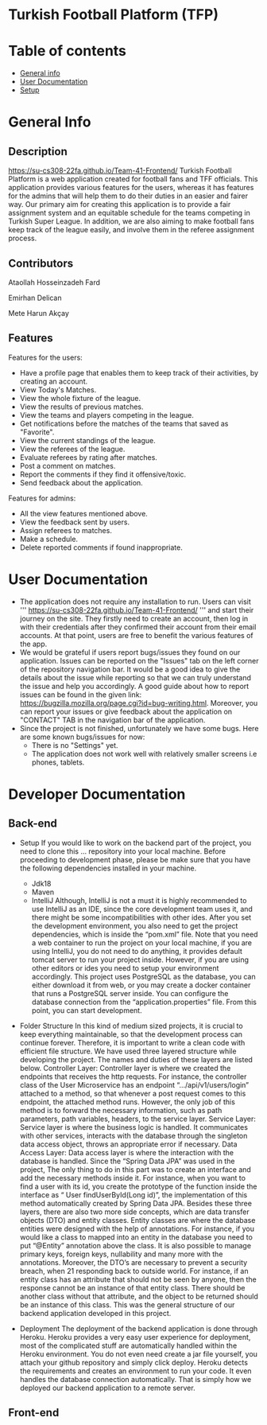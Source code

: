 # Turkish Football Platform (TFP)
# Table of contents
* [General info](#general-info)
* [User Documentation](#user-documentation)
* [Setup](#setup)

# General Info

## Description
https://su-cs308-22fa.github.io/Team-41-Frontend/
Turkish Football Platform is a web application created for football fans and TFF officials. This application provides various features for the users, whereas it has features for the admins that will help them to do their duties in an easier and fairer way. Our primary aim for creating this application is to provide a fair assignment system and an equitable schedule for the teams competing in Turkish Super League. In addition, we are also aiming to make football fans keep track of the league easily, and involve them in the referee assignment process.

## Contributors
Ataollah Hosseinzadeh Fard

Emirhan Delican

Mete Harun Akçay

## Features
Features for the users:
- Have a profile page that enables them to keep track of their activities, by creating an account.
- View Today's Matches.
- View the whole fixture of the league.
- View the results of previous matches.
- View the teams and players competing in the league.
- Get notifications before the matches of the teams that saved as "Favorite".
- View the current standings of the league.
- View the referees of the league.
- Evaluate referees by rating after matches.
- Post a comment on matches.
- Report the comments if they find it offensive/toxic.
- Send feedback about the application.


Features for admins:
- All the view features mentioned above.
- View the feedback sent by users.
- Assign referees to matches.
- Make a schedule.
- Delete reported comments if found inappropriate.

# User Documentation
- The application does not require any installation to run. Users can visit
'''
https://su-cs308-22fa.github.io/Team-41-Frontend/ 
'''
and start their journey on the site. They firstly need to create an account, then log in with their credentials after they confirmed their account from their email accounts. At that point, users are free to benefit the various features of the app.
- We would be grateful if users report bugs/issues they found on our application. Issues can be reported on the "Issues" tab on the left corner of the repository navigation bar. It would be a good idea to give the details about the issue while reporting so that we can truly understand the issue and help you accordingly. A good guide about how to report issues can be found in the given link: https://bugzilla.mozilla.org/page.cgi?id=bug-writing.html. Moreover, you can report your issues or give feedback about the application on "CONTACT" TAB in the navigation bar of the application.
- Since the project is not finished, unfortunately we have some bugs. Here are some known bugs/issues for now:
  - There is no "Settings" yet.
  - The application does not work well with relatively smaller screens i.e phones, tablets.
  
# Developer Documentation
## Back-end
- Setup
If you would like to work on the backend part of the project, you need to clone this … repository into your local machine. Before proceeding to development phase, please be make sure that you have the following dependencies installed in your machine.
  -	Jdk18
  -	Maven
  -	IntelliJ
Although, IntelliJ is not a must it is highly recommended to use IntelliJ as an IDE, since the core development team uses it, and there might be some incompatibilities with other ides. After you set the development environment, you also need to get the project dependencies, which is inside the “pom.xml” file. Note that you need a web container to run the project on your local machine, if you are using IntelliJ, you do not need to do anything, it provides default tomcat server to run your project inside. However, if you are using other editors or ides you need to setup your environment accordingly. This project uses PostgreSQL as the database, you can either download it from web, or you may create a docker container that runs a PostgreSQL server inside. You can configure the database connection from the “application.properties” file. From this point, you can start development.
- Folder Structure
In this kind of medium sized projects, it is crucial to keep everything maintainable, so that the development process can continue forever. Therefore, it is important to write a clean code with efficient file structure. We have used three layered structure while developing the project. The names and duties of these layers are listed below. Controller Layer: Controller layer is where we created the endpoints that receives the http requests. For instance, the controller class of the User Microservice has an endpoint “…/api/v1/users/login” attached to a method, so that whenever a post request comes to this endpoint, the attached method runs. However, the only job of this method is to forward the necessary information, such as path parameters, path variables, headers, to the service layer. Service Layer: Service layer is where the business logic is handled. It communicates with other services, interacts with the database through the singleton data access object, throws an appropriate error if necessary. Data Access Layer: Data access layer is where the interaction with the database is handled. Since the “Spring Data JPA” was used in the project, The only thing to do in this part was to create an interface and add the necessary methods inside it. For instance, when you want to find a user with its id, you create the prototype of the function inside the interface as “ User findUserById(Long id)”, the implementation of this method automatically created by Spring Data JPA. Besides these three layers, there are also two more side concepts, which are data transfer objects (DTO) and entity classes. Entity classes are where the database entities were designed with the help of annotations. For instance, if you would like a class to mapped into an entity in the database you need to put “@Entity” annotation above the class. It is also possible to manage primary keys, foreign keys, nullability and many more with the annotations. Moreover, the DTO’s are necessary to prevent a security breach, when 21 responding back to outside world. For instance, if an entity class has an attribute that should not be seen by anyone, then the response cannot be an instance of that entity class. There should be another class without that attribute, and the object to be returned should be an instance of this class. This was the general structure of our backend application developed in this project.

- Deployment
The deployment of the backend application is done through Heroku. Heroku provides a very easy user experience for deployment, most of the complicated stuff are automatically handled within the Heroku environment. You do not even need create a jar file yourself, you attach your github repository and simply click deploy. Heroku detects the requirements and creates an environment to run your code. It even handles the database connection automatically. That is simply how we deployed our backend application to a remote server.
## Front-end
  
